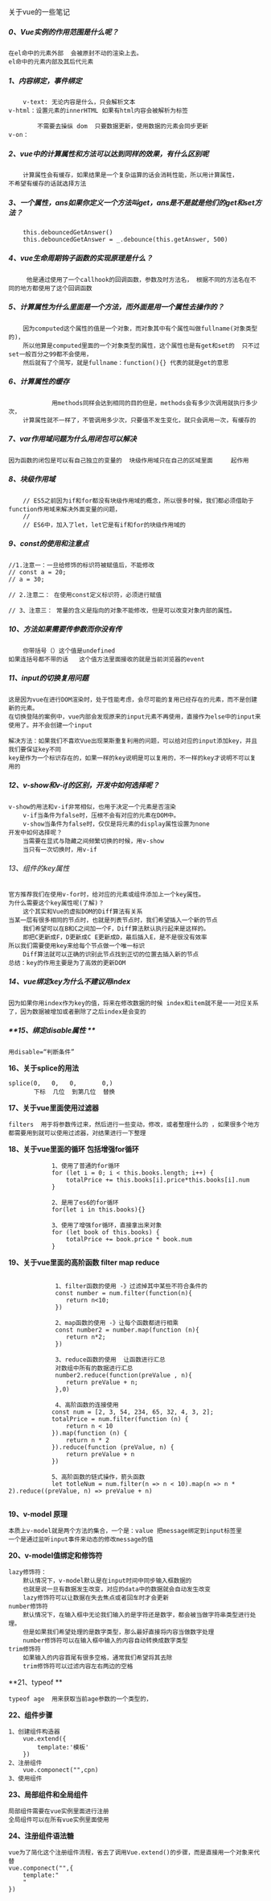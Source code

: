 关于vue的一些笔记

##### **0、Vue实例的作用范围是什么呢？**

	在el命中的元素外部  会被原封不动的渲染上去。
	el命中的元素内部及其后代元素
##### **1、内容绑定，事件绑定**

		v-text: 无论内容是什么，只会解析文本
	v-html：设置元素的innerHTML 如果有html内容会被解析为标签
	
			不需要去操纵 dom  只要数据更新，使用数据的元素会同步更新
	v-on：
##### **2、vue中的计算属性和方法可以达到同样的效果，有什么区别呢**

		计算属性会有缓存，如果结果是一个复杂运算的话会消耗性能，所以用计算属性，
	不希望有缓存的话就选择方法
##### **3、一个属性，ans如果你定义一个方法叫get，ans是不是就是他们的get和set方法？**

		this.debouncedGetAnswer()
		this.debouncedGetAnswer = _.debounce(this.getAnswer, 500)

##### **4、vue生命周期钩子函数的实现原理是什么？**

		 他是通过使用了一个callhook的回调函数，参数及时方法名， 根据不同的方法名在不同的地方都使用了这个回调函数

##### **5、计算属性为什么里面是一个方法，而外面是用一个属性去操作的？**

		因为computed这个属性的值是一个对象，而对象其中有个属性叫做fullname(对象类型的)，
		所以他算是computed里面的一个对象类型的属性，这个属性也是有get和set的  只不过set一般百分之99都不会使用，
		然后就有了个简写，就是fullname：function(){} 代表的就是get的意思
##### **6、计算属性的缓存**

				用methods同样会达到相同的目的但是，methods会有多少次调用就执行多少次，
		计算属性就不一样了，不管调用多少次，只要值不发生变化，就只会调用一次，有缓存的
##### **7、var作用域问题为什么用闭包可以解决**

```
因为函数的闭包是可以有自己独立的变量的  块级作用域只在自己的区域里面		起作用
```

##### **8、块级作用域**

		// ES5之前因为if和for都没有块级作用域的概念，所以很多时候，我们都必须借助于function作用域来解决外面变量的问题，
	    //
	    // ES6中，加入了let，let它是有if和for的块级作用域的
##### **9、const的使用和注意点**

	//1.注意一：一旦给修饰的标识符被赋值后，不能修改
	// const a = 20;
	// a = 30;
	
	// 2.注意二： 在使用const定义标识符，必须进行赋值
	
	// 3、注意三： 常量的含义是指向的对象不能修改，但是可以改变对象内部的属性。
##### **10、方法如果需要传参数而你没有传**

```
	你带括号（）这个值是undefined  
如果连括号都不带的话   这个值方法里面接收的就是当前浏览器的event
```
##### **11、input的切换复用问题**

```		
这是因为vue在进行DOM渲染时，处于性能考虑，会尽可能的复用已经存在的元素，而不是创建新的元素。
在切换登陆的案例中，vue内部会发现原来的input元素不再使用，直接作为else中的input来使用了。并不会创建一个input

解决方法：如果我们不喜欢Vue出现莱斯重复利用的问题，可以给对应的input添加key，并且我们要保证key不同
key是作为一个标识存在的，如果一样的key说明是可以复用的，不一样的key才说明不可以复用的
```

##### **12、v-show和v-if的区别，开发中如何选择呢？**

```
v-show的用法和v-if非常相似，也用于决定一个元素是否渲染
	v-if当条件为false时，压根不会有对应的元素在DOM中。
	v-show当条件为false时，仅仅是将元素的display属性设置为none
开发中如何选择呢？
	当需要在显式与隐藏之间频繁切换的时候，用v-show
	当只有一次切换时，用v-if
```

###### 13、组件的key属性

```
官方推荐我们在使用v-for时，给对应的元素或组件添加上一个key属性。
为什么需要这个key属性呢(了解)？
	这个其实和Vue的虚拟DOM的Diff算法有关系
当某一层有很多相同的节点时，也就是列表节点时，我们希望插入一个新的节点
	我们希望可以在B和C之间加一个F，Diff算法默认执行起来是这样的。
	即把C更新成F，D更新成C E更新成D，最后插入E，是不是很没有效率
所以我们需要使用key来给每个节点做一个唯一标识
	Diff算法就可以正确的识别此节点找到正切的位置去插入新的节点
总结：key的作用主要是为了高效的更新DOM
```

##### 14、vue绑定key为什么不建议用index

```
因为如果你用index作为key的值，将来在修改数据的时候 index和item就不是一一对应关系了，因为数据被增加或者删除了之后index是会变的
```

##### **15、绑定disable属性  **

```
用disable=“判断条件”
```

**16、关于splice的用法**

```
splice(0,   0,   0,       0,)
       下标  几位  到第几位  替换
```

**17、关于vue里面使用过滤器**

```
filters  用于将参数传过来，然后进行一些变动，修改，或者整理什么的 ，如果很多个地方都需要用到就可以使用过滤器，对结果进行一下整理
```

**18、关于vue里面的循环  包括增强for循环**

```
			1、使用了普通的for循环
            for (let i = 0; i < this.books.length; i++) {
                totalPrice += this.books[i].price*this.books[i].num
            }

            2、是用了es6的for循环
            for(let i in this.books){}

            3、使用了增强for循环，直接拿出来对象
            for (let book of this.books) {
                totalPrice += book.price * book.num
            }
```

**19、关于vue里面的高阶函数  filter   map    reduce**

```

             1、filter函数的使用 -》过滤掉其中某些不符合条件的
             const number = num.filter(function(n){
                return n<10;
             })

             2、map函数的使用 -》让每个函数都进行相乘
             const number2 = number.map(function (n){
                return n*2;
             })

             3、reduce函数的使用  让函数进行汇总
             对数组中所有的数据进行汇总
             number2.reduce(function(preValue , n){
                return preValue + n;
             },0)
             
             4、高阶函数的连接使用
            const num = [2, 3, 54, 234, 65, 32, 4, 3, 2];
            totalPrice = num.filter(function (n) {
                return n < 10
            }).map(function (n) {
                return n * 2
            }).reduce(function (preValue, n) {
                return preValue + n
            })

            5、高阶函数的链式操作，箭头函数
            let totleNum = num.filter(n => n < 10).map(n => n * 2).reduce((preValue, n) => preValue + n)
            
```



**19、v-model 原理**

```
本质上v-model就是两个方法的集合，一个是：value 把message绑定到input标签里
一个是通过监听input事件来动态的修改message的值 
```

**20、v-model值绑定和修饰符**

```
lazy修饰符：
	默认情况下，v-model默认是在input时间中同步输入框数据的
	也就是说一旦有数据发生改变，对应的data中的数据就会自动发生改变
	lazy修饰符可以让数据在失去焦点或者回车时才会更新
number修饰符
	默认情况下，在输入框中无论我们输入的是字符还是数字，都会被当做字符串类型进行处理。
	但是如果我们希望处理的是数字类型，那么最好直接将内容当做数字处理
	number修饰符可以在输入框中输入的内容自动转换成数字类型
trim修饰符
	如果输入的内容首尾有很多空格，通常我们希望将其去除
	trim修饰符可以过滤内容左右两边的空格
```

**21、typeof  **

```
typeof age  用来获取当前age参数的一个类型的，
```

**22、组件步骤**

```
1、创建组件构造器
	vue.extend({
		template:'模板'
	})
2、注册组件
	vue.componect("",cpn)
3、使用组件
```

**23、局部组件和全局组件**

```
局部组件需要在vue实例里面进行注册
全局组件可以在所有vue实例里面使用
```

**24、注册组件语法糖**

```
vue为了简化这个注册组件流程，省去了调用Vue.extend()的步骤，而是直接用一个对象来代替
vue.componect("",{
	template:"
	"
})
```

